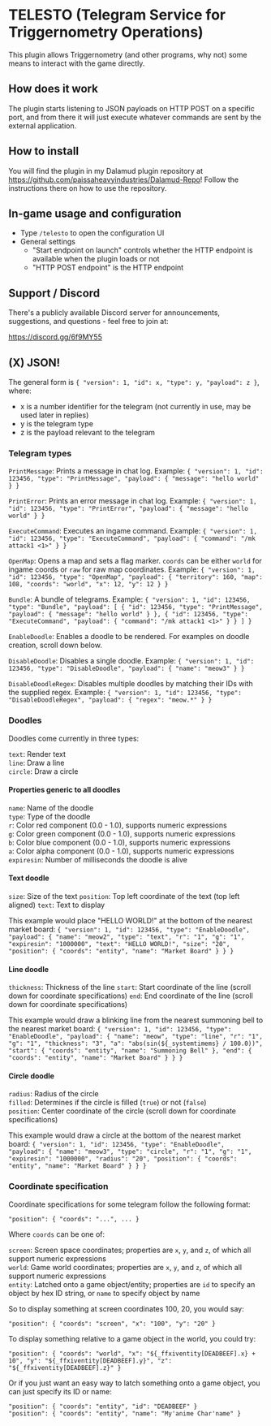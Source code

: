 # TELESTO (Telegram Service for Triggernometry Operations)

This plugin allows Triggernometry (and other programs, why not) some means to interact with the game directly.

## How does it work

The plugin starts listening to JSON payloads on HTTP POST on a specific port, and from there it will just execute whatever commands are sent by the external application.

## How to install

You will find the plugin in my Dalamud plugin repository at https://github.com/paissaheavyindustries/Dalamud-Repo! Follow the instructions there on how to use the repository.

## In-game usage and configuration

* Type `/telesto` to open the configuration UI
* General settings
  * "Start endpoint on launch" controls whether the HTTP endpoint is available when the plugin loads or not
  * "HTTP POST endpoint" is the HTTP endpoint

## Support / Discord

There's a publicly available Discord server for announcements, suggestions, and questions - feel free to join at:

https://discord.gg/6f9MY55

## (X) JSON!

The general form is `{ "version": 1, "id": x, "type": y, "payload": z }`, where:

* x is a number identifier for the telegram (not currently in use, may be used later in replies)
* y is the telegram type
* z is the payload relevant to the telegram

### Telegram types

`PrintMessage`: Prints a message in chat log.
Example: `{ "version": 1, "id": 123456, "type": "PrintMessage", "payload": { "message": "hello world" } }`

`PrintError`: Prints an error message in chat log.
Example: `{ "version": 1, "id": 123456, "type": "PrintError", "payload": { "message": "hello world" } }`

`ExecuteCommand`: Executes an ingame command.
Example: `{ "version": 1, "id": 123456, "type": "ExecuteCommand", "payload": { "command": "/mk attack1 <1>" } }`

`OpenMap`: Opens a map and sets a flag marker. `coords` can be either `world` for ingame coords or `raw` for raw map coordinates.
Example: `{ "version": 1, "id": 123456, "type": "OpenMap", "payload": { "territory": 160, "map": 108, "coords": "world", "x": 12, "y": 12 } }`

`Bundle`: A bundle of telegrams.
Example: `{ "version": 1, "id": 123456, "type": "Bundle", "payload": [ { "id": 123456, "type": "PrintMessage", "payload": { "message": "hello world" } }, { "id": 123456, "type": "ExecuteCommand", "payload": { "command": "/mk attack1 <1>" } } ] }`

`EnableDoodle`: Enables a doodle to be rendered. For examples on doodle creation, scroll down below.

`DisableDoodle`: Disables a single doodle.
Example: `{ "version": 1, "id": 123456, "type": "DisableDoodle", "payload": { "name": "meow3" } }`

`DisableDoodleRegex`: Disables multiple doodles by matching their IDs with the supplied regex.
Example: `{ "version": 1, "id": 123456, "type": "DisableDoodleRegex", "payload": { "regex": "meow.*" } }`

### Doodles

Doodles come currently in three types:

`text`: Render text  
`line`: Draw a line  
`circle`: Draw a circle

#### Properties generic to all doodles

`name`: Name of the doodle  
`type`: Type of the doodle  
`r`: Color red component (0.0 - 1.0), supports numeric expressions  
`g`: Color green component (0.0 - 1.0), supports numeric expressions  
`b`: Color blue component (0.0 - 1.0), supports numeric expressions  
`a`: Color alpha component (0.0 - 1.0), supports numeric expressions  
`expiresin`: Number of milliseconds the doodle is alive

#### Text doodle

`size`: Size of the text
`position`: Top left coordinate of the text (top left aligned)
`text`: Text to display

This example would place "HELLO WORLD!" at the bottom of the nearest market board: `{ "version": 1, "id": 123456, "type": "EnableDoodle", "payload": { "name": "meow2", "type": "text", "r": "1", "g": "1", "expiresin": "1000000", "text": "HELLO WORLD!", "size": "20", "position": { "coords": "entity", "name": "Market Board" } } }`

#### Line doodle

`thickness`: Thickness of the line
`start`: Start coordinate of the line (scroll down for coordinate specifications)
`end`: End coordinate of the line (scroll down for coordinate specifications)

This example would draw a blinking line from the nearest summoning bell to the nearest market board: `{ "version": 1, "id": 123456, "type": "EnableDoodle", "payload": { "name": "meow", "type": "line", "r": "1", "g": "1", "thickness": "3", "a": "abs(sin(${_systemtimems} / 100.0))", "start": { "coords": "entity", "name": "Summoning Bell" }, "end": { "coords": "entity", "name": "Market Board" } } }`

#### Circle doodle

`radius`: Radius of the circle  
`filled`: Determines if the circle is filled (`true`) or not (`false`)  
`position`: Center coordinate of the circle (scroll down for coordinate specifications)

This example would draw a circle at the bottom of the nearest market board: `{ "version": 1, "id": 123456, "type": "EnableDoodle", "payload": { "name": "meow3", "type": "circle", "r": "1", "g": "1", "expiresin": "1000000", "radius": "20", "position": { "coords": "entity", "name": "Market Board" } } }`

### Coordinate specification

Coordinate specifications for some telegram follow the following format:

`"position": { "coords": "...", ... }`

Where `coords` can be one of:

`screen`: Screen space coordinates; properties are `x`, `y`, and `z`, of which all support numeric expressions  
`world`: Game world coordinates; properties are `x`, `y`, and `z`, of which all support numeric expressions  
`entity`: Latched onto a game object/entity; properties are `id` to specify an object by hex ID string, or `name` to specify object by name

So to display something at screen coordinates 100, 20, you would say:

`"position": { "coords": "screen", "x": "100", "y": "20" }`

To display something relative to a game object in the world, you could try:

`"position": { "coords": "world", "x": "${_ffxiventity[DEADBEEF].x} + 10", "y": "${_ffxiventity[DEADBEEF].y}", "z": "${_ffxiventity[DEADBEEF].z}" }`

Or if you just want an easy way to latch something onto a game object, you can just specify its ID or name:

`"position": { "coords": "entity", "id": "DEADBEEF" }`  
`"position": { "coords": "entity", "name": "My'anime Char'name" }`
